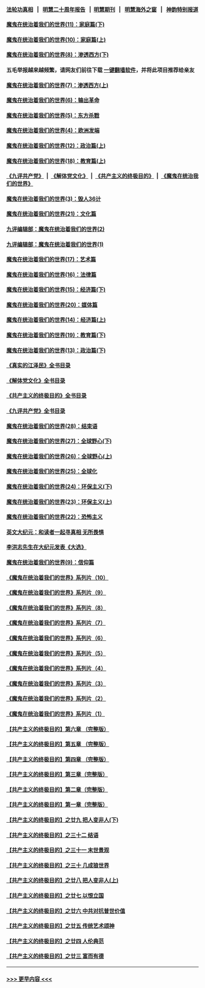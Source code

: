 #### [法轮功真相](https://github.com/gfw-breaker/truth/blob/master/README.md?t=0) &nbsp;&nbsp;|&nbsp;&nbsp; [明慧二十周年报告](https://github.com/gfw-breaker/mh-reports/blob/master/README.md?t=0) &nbsp;&nbsp;|&nbsp;&nbsp;[明慧期刊](https://github.com/gfw-breaker/mh-qikan) &nbsp;&nbsp;|&nbsp;&nbsp; [明慧海外之窗](https://github.com/gfw-breaker/mh-news/blob/master/README.md?t=0) &nbsp;&nbsp;|&nbsp;&nbsp; [神韵特别报道](https://github.com/gfw-breaker/mh-news/blob/master/shenyun.md?t=0)
#### [魔鬼在统治着我们的世界(11)：家庭篇(下)](../pages/nsc422/n10440961.md?t=11220650) 
#### [魔鬼在统治着我们的世界(10)：家庭篇(上)](../pages/nsc422/n10435448.md?t=11220650) 
#### [魔鬼在统治着我们的世界(8)：渗透西方(下)](../pages/nsc422/n10429603.md?t=11220650) 
#### 五毛举报越来越频繁，请网友们前往下载 [一键翻墙软件](https://github.com/gfw-breaker/ssr-accounts)，并将此项目推荐给亲友
#### [魔鬼在统治着我们的世界(7)：渗透西方(上)](../pages/nsc422/n10426013.md?t=11220650) 
#### [魔鬼在统治着我们的世界(6)：输出革命](../pages/nsc422/n10421536.md?t=11220650) 
#### [魔鬼在统治着我们的世界(5)：东方杀戮](../pages/nsc422/n10417707.md?t=11220650) 
#### [魔鬼在统治着我们的世界(4)：欧洲发端](../pages/nsc422/n10414890.md?t=11220650) 
#### [魔鬼在统治着我们的世界(12)：政治篇(上)](../pages/nsc422/n10444576.md?t=11220650) 
#### [魔鬼在统治着我们的世界(18)：教育篇(上)](../pages/nsc422/n10526970.md?t=11220650) 
#### [《九评共产党》](https://github.com/begood0513/9ping.md/blob/master/README.md) &nbsp;|&nbsp; [《解体党文化》](../../../../jtdwh.md/blob/master/README.md)  &nbsp;|&nbsp; [《共产主义的终极目的》](../../../../gczydzjmd.md/blob/master/README.md) &nbsp;|&nbsp; [《魔鬼在统治我们的世界》](../../../../mgztzwmdsj.md/blob/master/README.md) 
#### [魔鬼在统治着我们的世界(3)：毁人36计](../pages/nsc422/n10411583.md?t=11220650) 
#### [魔鬼在统治着我们的世界(21)：文化篇](../pages/nsc422/n10597706.md?t=11220650) 
#### [九评编辑部：魔鬼在统治着我们的世界(2)](../pages/nsc422/n10410036.md?t=11220650) 
#### [九评编辑部：魔鬼在统治着我们的世界(1)](../pages/nsc422/n10406825.md?t=11220650) 
#### [魔鬼在统治着我们的世界(17)：艺术篇](../pages/nsc422/n10499093.md?t=11220650) 
#### [魔鬼在统治着我们的世界(16)：法律篇](../pages/nsc422/n10485969.md?t=11220650) 
#### [魔鬼在统治着我们的世界(15)：经济篇(下)](../pages/nsc422/n10469975.md?t=11220650) 
#### [魔鬼在统治着我们的世界(20)：媒体篇](../pages/nsc422/n10586579.md?t=11220650) 
#### [魔鬼在统治着我们的世界(14)：经济篇(上)](../pages/nsc422/n10457370.md?t=11220650) 
#### [魔鬼在统治着我们的世界(19)：教育篇(下)](../pages/nsc422/n10564808.md?t=11220650) 
#### [魔鬼在统治着我们的世界(13)：政治篇(下)](../pages/nsc422/n10448270.md?t=11220650) 
#### [《真实的江泽民》全书目录](../pages/nsc422/n13721399.md?t=11220650) 
#### [《解体党文化》全书目录](../pages/nsc422/n13721157.md?t=11220650) 
#### [《共产主义的终极目的》全书目录](../pages/nsc422/n13721048.md?t=11220650) 
#### [《九评共产党》全书目录](../pages/nsc422/n13708085.md?t=11220650) 
#### [魔鬼在统治着我们的世界(28)：结束语](../pages/nsc422/n10936246.md?t=11220650) 
#### [魔鬼在统治着我们的世界(27)：全球野心(下)](../pages/nsc422/n10928319.md?t=11220650) 
#### [魔鬼在统治着我们的世界(26)：全球野心(上)](../pages/nsc422/n10900318.md?t=11220650) 
#### [魔鬼在统治着我们的世界(25)：全球化](../pages/nsc422/n10788205.md?t=11220650) 
#### [魔鬼在统治着我们的世界(24)：环保主义(下)](../pages/nsc422/n10695307.md?t=11220650) 
#### [魔鬼在统治着我们的世界(23)：环保主义(上)](../pages/nsc422/n10688613.md?t=11220650) 
#### [魔鬼在统治着我们的世界(22)：恐怖主义](../pages/nsc422/n10614727.md?t=11220650) 
#### [英文大纪元：和读者一起寻真相 无所畏惧](../pages/nsc422/n12542027.md?t=11220650) 
#### [李洪志先生在大纪元发表《大选》](../pages/nsc422/n12534746.md?t=11220650) 
#### [魔鬼在统治着我们的世界(9)：信仰篇](../pages/nsc422/n10432159.md?t=11220650) 
#### [《魔鬼在统治着我们的世界》系列片（10）](../pages/nsc422/n12292670.md?t=11220650) 
#### [《魔鬼在统治着我们的世界》系列片（9）](../pages/nsc422/n12290859.md?t=11220650) 
#### [《魔鬼在统治着我们的世界》系列片（8）](../pages/nsc422/n12287445.md?t=11220650) 
#### [《魔鬼在统治着我们的世界》系列片（7）](../pages/nsc422/n12283425.md?t=11220650) 
#### [《魔鬼在统治着我们的世界》系列片（6）](../pages/nsc422/n12282314.md?t=11220650) 
#### [《魔鬼在统治着我们的世界》系列片（5）](../pages/nsc422/n12281419.md?t=11220650) 
#### [《魔鬼在统治着我们的世界》系列片（4）](../pages/nsc422/n12274024.md?t=11220650) 
#### [《魔鬼在统治着我们的世界》系列片（3）](../pages/nsc422/n12271322.md?t=11220650) 
#### [《魔鬼在统治着我们的世界》系列片（2）](../pages/nsc422/n12269049.md?t=11220650) 
#### [《魔鬼在统治着我们的世界》系列片（1）](../pages/nsc422/n12267575.md?t=11220650) 
#### [【共产主义的终极目的】第六章 （完整版）](../pages/nsc422/n11428913.md?t=11220650) 
#### [【共产主义的终极目的】第五章 （完整版）](../pages/nsc422/n11428912.md?t=11220650) 
#### [【共产主义的终极目的】第四章 （完整版）](../pages/nsc422/n11428907.md?t=11220650) 
#### [【共产主义的终极目的】第三章（完整版）](../pages/nsc422/n11428848.md?t=11220650) 
#### [【共产主义的终极目的】第二章（完整版）](../pages/nsc422/n11428831.md?t=11220650) 
#### [【共产主义的终极目的】第一章（完整版）](../pages/nsc422/n11417651.md?t=11220650) 
#### [【共产主义的终极目的】之廿九 把人变非人(下)](../pages/nsc422/n11344140.md?t=11220650) 
#### [【共产主义的终极目的】之三十二 结语](../pages/nsc422/n11360535.md?t=11220650) 
#### [【共产主义的终极目的】之三十一 末世景观](../pages/nsc422/n11351129.md?t=11220650) 
#### [【共产主义的终极目的】之三十 几成狼世界](../pages/nsc422/n11348280.md?t=11220650) 
#### [【共产主义的终极目的】之廿八 把人变非人(上)](../pages/nsc422/n11340492.md?t=11220650) 
#### [【共产主义的终极目的】之廿七 以恨立国](../pages/nsc422/n11336944.md?t=11220650) 
#### [【共产主义的终极目的】之廿六 中共对抗普世价值](../pages/nsc422/n11324785.md?t=11220650) 
#### [【共产主义的终极目的】之廿五 传统艺术颂神](../pages/nsc422/n11296396.md?t=11220650) 
#### [【共产主义的终极目的】之廿四 人伦典范](../pages/nsc422/n11296397.md?t=11220650) 
#### [【共产主义的终极目的】之廿三 富而有德](../pages/nsc422/n11283598.md?t=11220650) 

----
#### [ >>> 更早内容 <<< ](../indexes/nsc422-earlier.md)
